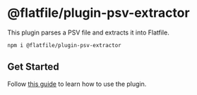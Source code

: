 # @flatfile/plugin-psv-extractor

This plugin parses a PSV file and extracts it into Flatfile.

`npm i @flatfile/plugin-psv-extractor`

## Get Started

Follow [this guide](https://flatfile.com/docs/plugins/extractors/psv-extractor) to learn how to use the plugin.